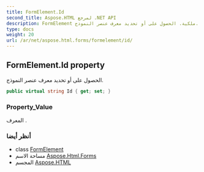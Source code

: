 ```yaml
---
title: FormElement.Id
second_title: Aspose.HTML لمرجع .NET API
description: FormElement ملكية. الحصول على أو تحديد معرف عنصر النموذج.
type: docs
weight: 20
url: /ar/net/aspose.html.forms/formelement/id/
---
```

## FormElement.Id property

الحصول على أو تحديد معرف عنصر النموذج.

```csharp
public virtual string Id { get; set; }
```

### Property_Value

المعرف .

### أنظر أيضا

* class [FormElement](../)
* مساحة الاسم [Aspose.Html.Forms](../../formelement/)
* المجسم [Aspose.HTML](../../../)



